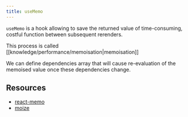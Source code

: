 ```yaml
---
title: useMemo
---
```


`useMemo` is a hook allowing to save the returned value of time-consuming, costful function between subsequent rerenders.

This process is called [[knowledge/performance/memoisation|memoisation]]

We can define dependencies array that will cause re-evaluation of the memoised value once these dependencies change.

## Resources

- [react-memo](/knowledge/react/react-memo.md)
- [moize](/knowledge/react/packages/moize.md)
